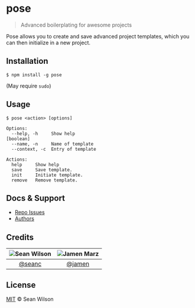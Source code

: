 pose
====
> Advanced boilerplating for awesome projects

Pose allows you to create and save advanced project templates, which you can then initialize in a new project.

## Installation
```shell
$ npm install -g pose
```
(May require `sudo`)

## Usage
```
$ pose <action> [options]                                                                                          

Options:                                                                        
  --help, -h     Show help                                             [boolean]
  --name, -n     Name of template                                               
  --context, -c  Entry of template                                              

Actions:                                                                        
  help     Show help                                                                                               
  save     Save template.                    
  init     Initiate template.                                                   
  remove   Remove template.
```

## Docs & Support
 - [Repo Issues](https://github.com/seanc/pose/issues)
 - [Authors](#Credits)

## Credits

|![Sean Wilson][seanc-image]|![Jamen Marz][jamen-image]|
|:--------:|:--------:|
| [@seanc] | [@jamen] |

## License
[MIT][license] &copy; Sean Wilson

<!-- All links must be "tagged" -->
 [example-badge]: https://img.shields.io/badge/example-badge-green.svg
 [foobar-badge]: https://img.shields.io/badge/foobar-baz-green.svg

 [@jamen]: https://github.com/jamen
 [jamen-image]: https://avatars2.githubusercontent.com/u/6251703?v=3&s=125

 [@seanc]: https://github.com/seanc
 [seanc-image]: https://avatars0.githubusercontent.com/u/13725538?v=3&s=125

 [license]: LICENSE

